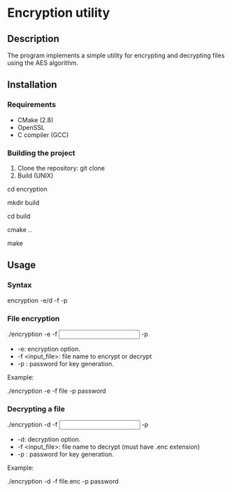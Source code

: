 # Encryption utility
## Description
The program implements a simple utility for encrypting and decrypting files using the AES algorithm.
## Installation
### Requirements
- CMake (2.8)
- OpenSSL
- C compiler (GCC)
### Building the project
1. Clone the repository:
git clone <URL>
2. Build (UNIX)

cd encryption

mkdir build

cd build

cmake ..

make

## Usage
### Syntax
encryption -e/d -f <filename> -p <password>
### File encryption
./encryption -e -f <input file> -p <password>
- -e: encryption option.
- -f <input_file>: file name to encrypt or decrypt
- -p <password>: password for key generation.

Example:

./encryption -e -f file  -p password

### Decrypting a file
./encryption -d -f <input file> -p <password>
- -d: decryption option.
- -f <input_file>: file name to decrypt (must have .enc extension)
- -p <password>: password for key generation.

Example:

./encryption -d -f file.enc  -p password
